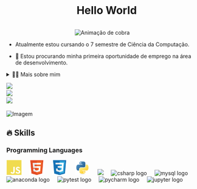 
<!--título-->
<div id="user-content-toc">
  <ul align="center">
    <summary><h1 style="display: inline-block">Hello World</h1></summary>
</div>

<div align=center>
  
  <img src="https://raw.githubusercontent.com/gitUser/gitrepo/output/snake.svg" alt="Animação de cobra" />
</div>

<!-- Presentation -->
<p>

  -  Atualmente estou cursando o 7 semestre de  Ciência da Computação.

  - 🔭 Estou procurando minha primeira oportunidade de emprego na área de desenvolvimento. 

<!-- Dropdown -->
<details>
  <summary>👨‍💻 Mais sobre mim </summary>

  - Sou um estudante do sétimo semestre de Ciência da Computação, com grande interesse em automação de processos e análise de dados. Minhas habilidades se concentram principalmente em Python e SQL, que utilizo para desenvolver soluções eficientes e automatizadas. Tenho experiência na criação de dashboards e relatórios utilizando Power BI e Excel, transformando dados brutos em insights acionáveis. Complementando minhas habilidades, possuo conhecimentos em desenvolvimento web com JavaScript, HTML e CSS, além de familiaridade com C e C#.
</details>


<!-- GithubStats -->
![](https://github-readme-stats.vercel.app/api?username=GustavoGhiotti&theme=dark&hide_border=false&include_all_commits=false&count_private=false)<br/>
![](https://nirzak-streak-stats.vercel.app/?user=GustavoGhiotti&theme=dark&hide_border=false)<br/>
![](https://github-readme-stats.vercel.app/api/top-langs/?username=GustavoGhiotti&theme=dark&hide_border=false&include_all_commits=false&count_private=false&layout=compact)

<!-- Portfolio -->
<!--## Portfolio:
- [Seaborn Data Visualization](https://github.com/VariableBee/seaborn-data-visualization)
- [Exploratory Data Analysis](https://github.com/VariableBee/EDA_Loggi)
- [Interactive Data Visualization](https://github.com/VariableBee/COVID_19_DASHBOARD)
- [Data Querying and Analysis](https://github.com/VariableBee/AWS_Athena_Queries)
- [Client Registry System](https://github.com/VariableBee/Cartorio) -->

<!-- GIF -->
<p align="left">
  <img align="center" src="https://github.com/VariableBee/VariableBee/assets/77739311/4e9f41af-6b57-49a7-b15a-74322e96b4d7" alt="Imagem">
</p>

## 🔥 Skills
<!-- Skills: Programming Languages -->
  <div style="flex-basis: 48%;">
    <h3>Programming Languages</h3>
    <img align= alt="Js" height="40" src="https://raw.githubusercontent.com/devicons/devicon/master/icons/javascript/javascript-plain.svg">
    <img width="12" />
    <img align="alt="HTML" height="40" src="https://raw.githubusercontent.com/devicons/devicon/master/icons/html5/html5-original.svg">
    <img width="12" />
    <img align=alt="CSS" height="40" src="https://raw.githubusercontent.com/devicons/devicon/master/icons/css3/css3-original.svg">
    <img width="12" />
    <img align="alt="Python" height="40" src="https://raw.githubusercontent.com/devicons/devicon/master/icons/python/python-original.svg">
    <img width="12" />
    <img align="alt="C" height="40" src="https://cdn.jsdelivr.net/gh/devicons/devicon/icons/c/c-original.svg">
    <img width="12" />
    <img src="https://cdn.jsdelivr.net/gh/devicons/devicon/icons/csharp/csharp-original.svg" height="40" alt="csharp logo"  />
    <img width="12" />
    <img src="https://cdn.jsdelivr.net/gh/devicons/devicon/icons/mysql/mysql-original.svg" height="40" alt="mysql logo"  />
    <img width="12" />
    <img src="https://cdn.jsdelivr.net/gh/devicons/devicon/icons/anaconda/anaconda-original.svg" height="40" alt="anaconda logo"  />
    <img width="12" />
    <img src="https://cdn.jsdelivr.net/gh/devicons/devicon/icons/pytest/pytest-original.svg" height="40" alt="pytest logo"  />
    <img width="12" />
    <img src="https://cdn.jsdelivr.net/gh/devicons/devicon/icons/pycharm/pycharm-original.svg" height="40" alt="pycharm logo"  />
    <img width="12" />
    <img src="https://cdn.jsdelivr.net/gh/devicons/devicon/icons/jupyter/jupyter-original.svg" height="40" alt="jupyter logo"  />
</div>

###
  </div>
  
  <!-- Skills: Tools & Frameworks -->
<!--  <div style="flex-basis: 48%;">
    <h3>Tools & Frameworks</h3>
    <img align="center" alt="VScode" height="30" width="40" src="https://cdn.jsdelivr.net/gh/devicons/devicon/icons/vscode/vscode-original.svg">
    <img align="center" alt="Jupyter" height="30" width="40" src="https://cdn.jsdelivr.net/gh/devicons/devicon/icons/jupyter/jupyter-original.svg">
    <img align="center" alt="Chris-AWS" height="30" width="40" src="https://cdn.jsdelivr.net/gh/devicons/devicon/icons/git/git-original.svg">
    <img align="center" alt="Bash" height="30" width="40" src="https://cdn.jsdelivr.net/gh/devicons/devicon/icons/bash/bash-original.svg">
  </div> -->
  
  <!-- Skills: Libraries -->
<!--  <div style="flex-basis: 48%;">
    <h3>Libraries</h3>
    <img align="center" alt="Numpy" height="30" width="40" src="https://cdn.jsdelivr.net/gh/devicons/devicon/icons/numpy/numpy-original.svg">
    <img align="center" alt="Pandas" src="https://raw.githubusercontent.com/devicons/devicon/2ae2a900d2f041da66e950e4d48052658d850630/icons/pandas/pandas-original.svg" alt="pandas" width="40" height="40"/>
    <img align="center" alt="Seaborn" src="https://seaborn.pydata.org/_images/logo-mark-lightbg.svg" alt="seaborn" width="40" height="40"/>
    <img align="center" alt="Scikit-learn" src="https://upload.wikimedia.org/wikipedia/commons/0/05/Scikit_learn_logo_small.svg" alt="scikit_learn" width="40" height="40"/>
  </div> -->
